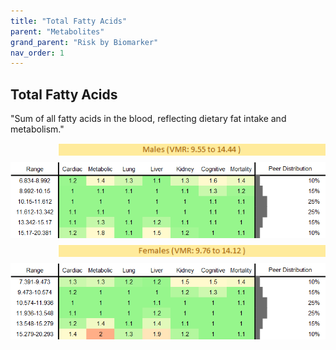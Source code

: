 ```yaml
---
title: "Total Fatty Acids"
parent: "Metabolites"
grand_parent: "Risk by Biomarker"
nav_order: 1
---
```



## Total Fatty Acids


"Sum of all fatty acids in the blood, reflecting dietary fat intake and metabolism."

<div style="display: flex; flex-direction: column; gap: 10px;">

  <img src="/assets/images/vmrbiomarker_total_fatty_acids__male.png" alt="Total Fatty Acids VMR Male" style="margin-left: 15%">
  <img src="/assets/images/rr_total_fatty_acids__male.png" alt="Total Fatty Acids RR Male">

  <img src="/assets/images/vmrbiomarker_total_fatty_acids__female.png" alt="Total Fatty Acids VMR Female" style="margin-left: 15%; ">
  <img src="/assets/images/rr_total_fatty_acids__female.png" alt="Total Fatty Acids RR Female">

</div>



